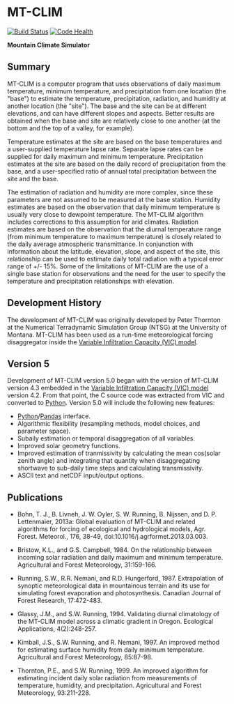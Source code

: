 MT-CLIM
======
[![Build Status](https://magnum.travis-ci.com/jhamman/mtclim5.svg?token=HDQ39wL3BZ4kpDobfPmo)](https://magnum.travis-ci.com/jhamman/mtclim5) [![Code Health](https://landscape.io/github/jhamman/mtclim5/master/landscape.svg?style=flat&badge_auth_token=0dc0c3bdbadd472abd932444a84477db)](https://landscape.io/github/jhamman/mtclim5/master)

**Mountain Climate Simulator**

## Summary

MT-CLIM is a computer program that uses observations of daily maximum temperature, minimum temperature, and precipitation from one location (the "base") to estimate the temperature, precipitation, radiation, and humidity at another location (the "site"). The base and the site can be at different elevations, and can have different slopes and aspects. Better results are obtained when the base and site are relatively close to one another (at the bottom and the top of a valley, for example).

Temperature estimates at the site are based on the base temperatures and a user-supplied temperature lapse rate. Separate lapse rates can be supplied for daily maximum and minimum temperature. Precipitation estimates at the site are based on the daily record of preciupitation from the base, and a user-specified ratio of annual total precipitation between the site and the base.

The estimation of radiation and humidity are more complex, since these parameters are not assumed to be measured at the base station. Humidity estimates are based on the observation that daily minimum temperature is usually very close to dewpoint temperature. The MT-CLIM algorithm includes corrections to this assumption for arid climates. Radiation estimates are based on the observation that the diurnal temperature range (from minimum temperature to maximum temperature) is closely related to the daily average atmospheric transmittance. In conjunction with information about the latitude, elevation, slope, and aspect of the site, this relationship can be used to estimate daily total radiation with a typical error range of +/- 15%. Some of the limitations of MT-CLIM are the use of a single base station for observations and the need for the user to specify the temperature and precipitation relationships with elevation.

## Development History

The development of MT-CLIM was originally developed by Peter Thornton at the Numerical Terradynamic Simulation Group (NTSG) at the University of Montana.  MT-CLIM has been used as a run-time meteorological forcing disaggregator inside the [Variable Infiltration Capacity (VIC) model](https://github.com/UW-Hydro/VIC).

## Version 5

Development of MT-CLIM version 5.0 began with the version of MT-CLIM version 4.3 embedded in the [Variable Infiltration Capacity (VIC) model](https://github.com/UW-Hydro/VIC) version 4.2.  From that point, the C source code was extracted from VIC and converted to [Python](https://www.python.org/).  Version 5.0 will include the following new features:

- [Python](https://www.python.org/)/[Pandas](http://pandas.pydata.org/) interface.
- Algorithmic flexibility (resampling methods, model choices, and parameter space).
- Subaily estimation or temporal disaggregation of all variables.
- Improved solar geometry functions.
- Improved estimation of tranmissivity by calculating the mean cos(solar zenith angle) and integrating that quantity when disaggregating shortwave to sub-daily time steps and calculating transmissivity.
- ASCII text and netCDF input/output options.

## Publications

* Bohn, T. J., B. Livneh, J. W. Oyler, S. W. Running, B. Nijssen, and D. P. Lettenmaier, 2013a: Global evaluation of MT-CLIM and related algorithms for forcing of ecological and hydrological models, Agr. Forest. Meteorol., 176, 38-49, doi:10.1016/j.agrformet.2013.03.003.

* Bristow, K.L., and G.S. Campbell, 1984. On the relationship between incoming solar radiation and daily maximum and minimum temperature. Agricultural and Forest Meteorology, 31:159-166.

* Running, S.W., R.R. Nemani, and R.D. Hungerford, 1987. Extrapolation of synoptic meteorological data in mountainous terrain and its use for simulating forest evaporation and photosynthesis. Canadian Journal of Forest Research, 17:472-483.

* Glassy, J.M., and S.W. Running, 1994. Validating diurnal climatology of the MT-CLIM model across a climatic gradient in Oregon. Ecological Applications, 4(2):248-257.

* Kimball, J.S., S.W. Running, and R. Nemani, 1997. An improved method for estimating surface humidity from daily minimum temperature. Agricultural and Forest Meteorology, 85:87-98.

* Thornton, P.E., and S.W. Running, 1999. An improved algorithm for estimating incident daily solar radiation from measurements of temperature, humidity, and precipitation. Agricultural and Forest Meteorology, 93:211-228.
